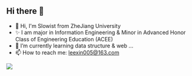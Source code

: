 ## Hi there 👋 

<!--
**Slowist-Lee/Slowist-Lee** is a ✨ _special_ ✨ repository because its `README.md` (this file) appears on your GitHub profile.

Here are some ideas to get you started:

- 🔭 I’m currently working on ...
- 🌱 I’m currently learning ...
- 👯 I’m looking to collaborate on ...
- 🤔 I’m looking for help with ...
- 💬 Ask me about ...
- 📫 How to reach me: ...
- 😄 Pronouns: ...
- ⚡ Fun fact: ...
-->

- 👋 Hi, I'm Slowist from ZheJiang University
- ✨ I am major in Information Engineering & Minor in Advanced Honor Class of Engineering Education (ACEE)
- 🌱 I’m currently learning data structure & web ...
- 📫 How to reach me: leexin005@163.com


<a href="https://github.com/anuraghazra/github-readme-stats">
  <img align="center" src="https://github-readme-stats.vercel.app/api/top-langs/?username=Slowist-Lee&layout=compact" />
</a>
